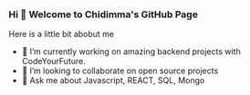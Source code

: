 ### Hi 👋 Welcome to Chidimma's GitHub Page



Here is a little bit abobut me

- 🔭 I’m currently working on amazing backend projects with CodeYourFuture.
- 👯 I’m looking to collaborate on open source projects
- 💬 Ask me about Javascript, REACT, SQL, Mongo
